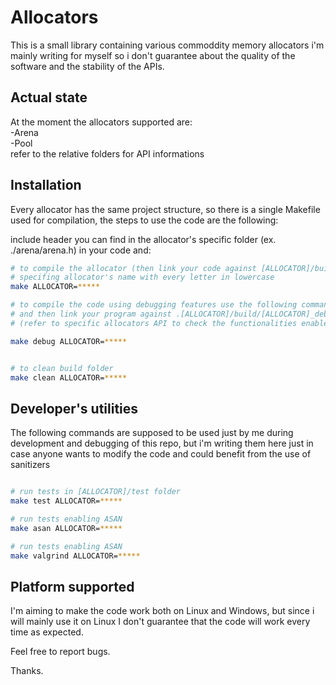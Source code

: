 # Allocators
This is a small library containing various commoddity memory allocators i'm mainly writing for myself so i don't guarantee about the quality of the software and the stability of the APIs.

## Actual state
At the moment the allocators supported are:<br>
-Arena<br>
-Pool<br>
refer to the relative folders for API informations

## Installation
Every allocator has the same project structure, so there is a single Makefile
used for compilation, the steps to use the code are the following:

include header you can find in the allocator's specific folder (ex. ./arena/arena.h) in your code and:
```sh
# to compile the allocator (then link your code against [ALLOCATOR]/build/[ALLOCATOR].a)
# specifing allocator's name with every letter in lowercase
make ALLOCATOR=*****

# to compile the code using debugging features use the following command
# and then link your program against .[ALLOCATOR]/build/[ALLOCATOR]_debug.a)
# (refer to specific allocators API to check the functionalities enabled in this way)

make debug ALLOCATOR=*****


# to clean build folder
make clean ALLOCATOR=*****
```

## Developer's utilities
The following commands are supposed to be used just by me during development and debugging
of this repo, but i'm writing them here just in case anyone wants to modify the code and could benefit
from the use of sanitizers

```sh

# run tests in [ALLOCATOR]/test folder
make test ALLOCATOR=*****  

# run tests enabling ASAN
make asan ALLOCATOR=*****

# run tests enabling ASAN
make valgrind ALLOCATOR=*****

```


## Platform supported
I'm aiming to make the code work both on Linux and Windows, but since i will mainly use it on Linux I don't guarantee that the code will work every time as expected.

Feel free to report bugs.

Thanks. 



